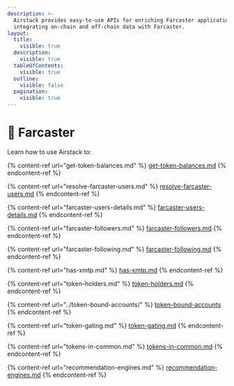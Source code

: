 ```yaml
---
description: >-
  Airstack provides easy-to-use APIs for enriching Farcaster applications and
  integrating on-chain and off-chain data with Farcaster.
layout:
  title:
    visible: true
  description:
    visible: true
  tableOfContents:
    visible: true
  outline:
    visible: false
  pagination:
    visible: true
---
```


# 💜 Farcaster

Learn how to use Airstack to:

{% content-ref url="get-token-balances.md" %}
[get-token-balances.md](get-token-balances.md)
{% endcontent-ref %}

{% content-ref url="resolve-farcaster-users.md" %}
[resolve-farcaster-users.md](resolve-farcaster-users.md)
{% endcontent-ref %}

{% content-ref url="farcaster-users-details.md" %}
[farcaster-users-details.md](farcaster-users-details.md)
{% endcontent-ref %}

{% content-ref url="farcaster-followers.md" %}
[farcaster-followers.md](farcaster-followers.md)
{% endcontent-ref %}

{% content-ref url="farcaster-following.md" %}
[farcaster-following.md](farcaster-following.md)
{% endcontent-ref %}

{% content-ref url="has-xmtp.md" %}
[has-xmtp.md](has-xmtp.md)
{% endcontent-ref %}

{% content-ref url="token-holders.md" %}
[token-holders.md](token-holders.md)
{% endcontent-ref %}

{% content-ref url="../token-bound-accounts/" %}
[token-bound-accounts](../token-bound-accounts/)
{% endcontent-ref %}

{% content-ref url="token-gating.md" %}
[token-gating.md](token-gating.md)
{% endcontent-ref %}

{% content-ref url="tokens-in-common.md" %}
[tokens-in-common.md](tokens-in-common.md)
{% endcontent-ref %}

{% content-ref url="recommendation-engines.md" %}
[recommendation-engines.md](recommendation-engines.md)
{% endcontent-ref %}
